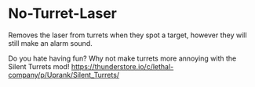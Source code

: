 # No-Turret-Laser

Removes the laser from turrets when they spot a target, however they will still make an alarm sound.

Do you hate having fun? Why not make turrets more annoying with the Silent Turrets mod!
https://thunderstore.io/c/lethal-company/p/Uprank/Silent_Turrets/
